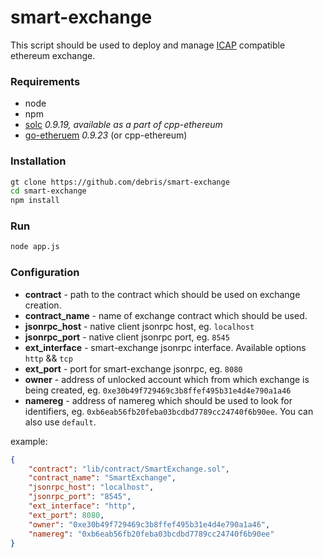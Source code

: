 # smart-exchange
This script should be used to deploy and manage [ICAP](https://github.com/ethereum/wiki/wiki/ICAP:-Inter-exchange-Client-Address-Protocol) compatible ethereum exchange.


### Requirements

- node
- npm
- [solc](https://github.com/ethereum/cpp-ethereum) *0.9.19, available as a part of cpp-ethereum*
- [go-etheruem](https://github.com/ethereum/go-ethereum) *0.9.23* (or cpp-ethereum)

### Installation

```bash
gt clone https://github.com/debris/smart-exchange
cd smart-exchange
npm install
```

### Run

```bash
node app.js
```

### Configuration

- **contract** - path to the contract which should be used on exchange creation.
- **contract_name** - name of exchange contract which should be used.
- **jsonrpc_host** - native client jsonrpc host, eg. `localhost`
- **jsonrpc_port** - native client jsonrpc port, eg. `8545`
- **ext_interface** - smart-exchange jsonrpc interface. Available options `http` && `tcp`
- **ext_port** - port for smart-exchange jsonrpc, eg. `8080`
- **owner** - address of unlocked account which from which exchange is being created, eg. `0xe30b49f729469c3b8ffef495b31e4d4e790a1a46`
- **namereg** - address of namereg which should be used to look for identifiers, eg. `0xb6eab56fb20feba03bcdbd7789cc24740f6b90ee`. You can also use `default`.

example: 

```json
{
    "contract": "lib/contract/SmartExchange.sol",
    "contract_name": "SmartExchange",
    "jsonrpc_host": "localhost",
    "jsonrpc_port": "8545",
    "ext_interface": "http",
    "ext_port": 8080,
    "owner": "0xe30b49f729469c3b8ffef495b31e4d4e790a1a46",
    "namereg": "0xb6eab56fb20feba03bcdbd7789cc24740f6b90ee"
}
```
